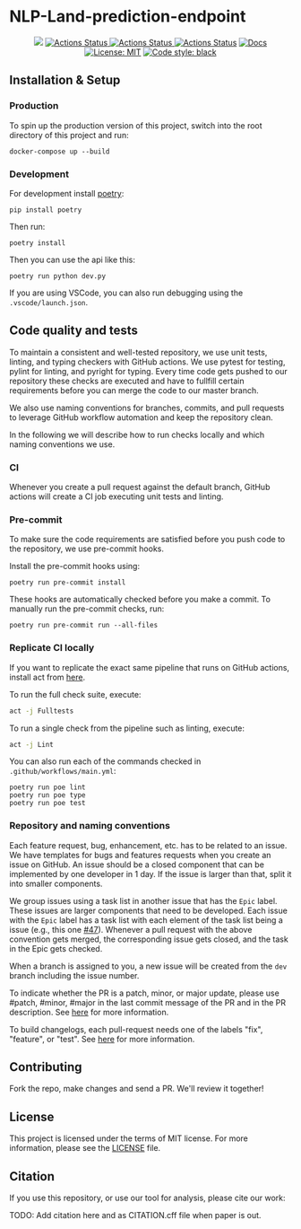 # NLP-Land-prediction-endpoint

<p align="center">
<a href="https://codecov.io/gh/ag-gipp/NLP-Land-prediction-endpoint"><img src="https://codecov.io/gh/ag-gipp/NLP-Land-prediction-endpoint/branch/main/graph/badge.svg?token=7CL6B5LNKP"/></a>    
<a href="https://github.com/ag-gipp/NLP-Land-prediction-endpoint/actions/workflows/release.yml"><img alt="Actions Status" src="https://github.com/ag-gipp/NLP-Land-prediction-endpoint/actions/workflows/release.yml/badge.svg">    
<a href="https://github.com/ag-gipp/NLP-Land-prediction-endpoint/actions/workflows/main.yml"><img alt="Actions Status" src="https://github.com/ag-gipp/NLP-Land-prediction-endpoint/actions/workflows/main.yml/badge.svg?branch=dev">
<a href="https://github.com/ag-gipp/NLP-Land-prediction-endpoint/releases"><img alt="Actions Status" src="https://img.shields.io/github/v/release/ag-gipp/NLP-Land-prediction-endpoint?sort=semver"></a>
<a href="https://ag-gipp.github.io/NLP-Land-prediction-endpoint/"><img alt="Docs" src="https://img.shields.io/badge/Docs-gh--pages-blue"></a>
<a href="https://github.com/ag-gipp/NLP-Land-prediction-endpoint/blob/master/LICENSE"><img alt="License: MIT" src="https://black.readthedocs.io/en/stable/_static/license.svg"></a>
<a href="https://github.com/psf/black"><img alt="Code style: black" src="https://img.shields.io/badge/code%20style-black-000000.svg"></a>
</p>

## Installation & Setup

### Production

To spin up the production version of this project, switch into the root directory of this project and run:

```console
docker-compose up --build
```

### Development

For development install [poetry](https://python-poetry.org/):

```console
pip install poetry
```

Then run:

```console
poetry install
```

Then you can use the api like this:

```console
poetry run python dev.py
```

If you are using VSCode, you can also run debugging using the `.vscode/launch.json`.

## Code quality and tests

To maintain a consistent and well-tested repository, we use unit tests, linting, and typing checkers with GitHub actions. We use pytest for testing, pylint for linting, and pyright for typing.
Every time code gets pushed to our repository these checks are executed and have to fullfill certain requirements before you can merge the code to our master branch.

We also use naming conventions for branches, commits, and pull requests to leverage GitHub workflow automation and keep the repository clean.

In the following we will describe how to run checks locally and which naming conventions we use.

### CI

Whenever you create a pull request against the default branch, GitHub actions will create a CI job executing unit tests and linting.

### Pre-commit

To make sure the code requirements are satisfied before you push code to the repository, we use pre-commit hooks.

Install the pre-commit hooks using:

```console
poetry run pre-commit install
```

These hooks are automatically checked before you make a commit. To manually run the pre-commit checks, run:

```console
poetry run pre-commit run --all-files
```

### Replicate CI locally

If you want to replicate the exact same pipeline that runs on GitHub actions, install act from [here](https://github.com/nektos/act).

To run the full check suite, execute:

```sh
act -j Fulltests
```

To run a single check from the pipeline such as linting, execute:

```sh
act -j Lint
```

You can also run each of the commands checked in `.github/workflows/main.yml`:

```console
poetry run poe lint
poetry run poe type
poetry run poe test
```

### Repository and naming conventions

Each feature request, bug, enhancement, etc. has to be related to an issue. We have templates for bugs and features requests when you create an issue on GitHub.
An issue should be a closed component that can be implemented by one developer in 1 day. If the issue is larger than that, split it into smaller components.

We group issues using a task list in another issue that has the `Epic` label. These issues are larger components that need to be developed.
Each issue with the `Epic` label has a task list with each element of the task list being a issue (e.g., this one [#47](https://github.com/ag-gipp/NLPLand/issues/47)).
Whenever a pull request with the above convention gets merged, the corresponding issue gets closed, and the task in the Epic gets checked.

When a branch is assigned to you, a new issue will be created from the `dev` branch including the issue number.

To indicate whether the PR is a patch, minor, or major update, please use #patch, #minor, #major in the last commit message of the PR and in the PR description.
See [here](https://github.com/anothrNick/github-tag-action) for more information.

To build changelogs, each pull-request needs one of the labels "fix", "feature", or "test". See [here](https://github.com/mikepenz/release-changelog-builder-action) for more information.

## Contributing

Fork the repo, make changes and send a PR. We'll review it together!

## License

This project is licensed under the terms of MIT license. For more information, please see the [LICENSE](LICENSE) file.

## Citation

If you use this repository, or use our tool for analysis, please cite our work:

TODO: Add citation here and as CITATION.cff file when paper is out.
